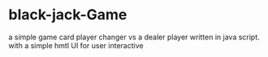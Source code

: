 # black-jack-Game
a simple game card player changer vs a dealer player   written in java script.
with a simple hmtl UI for user interactive
